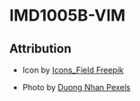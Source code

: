 # IMD1005B-VIM

## Attribution

- Icon by [Icons_Field Freepik](https://www.freepik.com/icon/pizza_17739077#fromView=search&page=3&position=81&uuid=0aa25f9e-2992-4881-94b2-8d286ac26421)

- Photo by [Duong Nhan Pexels](https://www.pexels.com/photo/person-trying-to-touch-bowls-1263870/)
